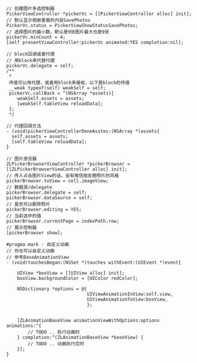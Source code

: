 
    // 创建图片多选控制器
    PickerViewController *pickerVc = [[PickerViewController alloc] init];
    // 默认显示相册里面的内容SavePhotos
    PickerVc.status = PickerViewShowStatusSavePhotos;
    // 选择图片的最小数，默认是9张图片最大也是9张
    pickerVc.minCount = 4; 
    [self presentViewController:pickerVc animated:YES completion:nil];
    
    // block回调或者代理
    // 用block来代替代理
    pickerVc.delegate = self;    
    /**
     *
     传值可以用代理，或者用block来接收，以下是block的传值
     __weak typeof(self) weakSelf = self;
     pickerVc.callBack = ^(NSArray *assets){
        weakSelf.assets = assets;
        [weakSelf.tableView reloadData];
     };
     */    

    // 代理回调方法
    - (void)pickerViewControllerDoneAsstes:(NSArray *)assets{
      self.assets = assets;
      [self.tableView reloadData];
    }

    // 图片游览器
    ZLPickerBrowserViewController *pickerBrowser = [[ZLPickerBrowserViewController alloc] init];
    // 传入点击图片View的话，会有微信朋友圈照片的风格
    pickerBrowser.toView = cell.imageView;
    // 数据源/delegate
    pickerBrowser.delegate = self;
    pickerBrowser.dataSource = self;
    // 是否可以删除照片
    pickerBrowser.editing = YES;
    // 当前选中的值
    pickerBrowser.currentPage = indexPath.row;
    // 展示控制器
    [pickerBrowser show];

    #pragma mark - 自定义动画
    // 你也可以自定义动画
    // 参考BaseAnimationView
    - (void)touchesBegan:(NSSet *)touches withEvent:(UIEvent *)event{
    
        UIView *boxView = [[UIView alloc] init];
        boxView.backgroundColor = [UIColor redColor];

        NSDictionary *options = @{
                                  UIViewAnimationInView:self.view,
                                  UIViewAnimationToView:boxView,
                                  };

    
        [ZLAnimationBaseView animationViewWithOptions:options animations:^{
            // TODO .. 执行动画时
        } completion:^(ZLAnimationBaseView *baseView) {
            // TODO .. 动画执行完时
        }];
    }
